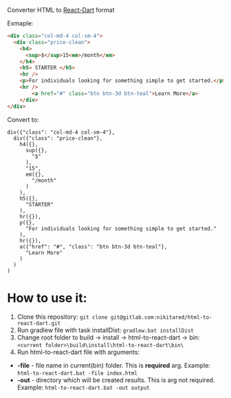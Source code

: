 Converter HTML to [React-Dart](https://github.com/cleandart/react-dart#using-browser-native-elements)  format

Exmaple:
```html
<div class="col-md-4 col-sm-4">
  <div class="price-clean">
    <h4>
      <sup>$</sup>15<em>/month</em>
    </h4>
    <h5> STARTER </h5>
    <hr />
    <p>For individuals looking for something simple to get started.</p>
    <hr />
		<a href="#" class="btn btn-3d btn-teal">Learn More</a>
	</div>
</div>
```
Convert to:
```
div({"class": "col-md-4 col-sm-4"},
  div({"class": "price-clean"},
    h4({},
      sup({},
        "$"
      ),
      "15",
      em({},
        "/month"
      )
    ),
    h5({},
      "STARTER"
    ),
    hr({}),
    p({},
      "For individuals looking for something simple to get started."
    ),
    hr({}),
    a({"href": "#", "class": "btn btn-3d btn-teal"},
      "Learn More"
    )
  )
)
```

# How to use it:

1. Clone this repository: ```git clone git@gitlab.com:nikitared/html-to-react-dart.git```
2. Run gradlew file with task installDist: ```gradlew.bat installDist```
3. Сhange root folder to build -> install -> html-to-react-dart -> bin: ```<current folder>\build\install\html-to-react-dart\bin\```
4. Run html-to-react-dart file with arguments:
  * **-file** - file name in current(bin) folder. This is **required** arg. Example: ```html-to-react-dart.bat -file index.html```
  * **-out**  - directory which will be created results. This is arg not required. Example: ```html-to-react-dart.bat -out output```